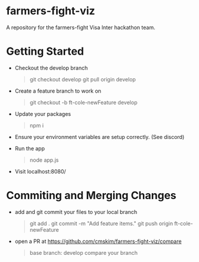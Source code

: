 # farmers-fight-viz
A repository for the farmers-fight Visa Inter hackathon team.

# Getting Started
- Checkout the develop branch
  > git checkout develop
  > git pull origin develop
  
- Create a feature branch to work on
  > git checkout -b ft-cole-newFeature develop
  
- Update your packages
  > npm i

- Ensure your environment variables are setup correctly. (See discord)

- Run the app
  > node app.js
  
- Visit localhost:8080/

# Commiting and Merging Changes
- add and git commit your files to your local branch
  > git add .
  > git commit -m "Add feature items."
  > git push origin ft-cole-newFeature
- open a PR at https://github.com/cmskim/farmers-fight-viz/compare  
  > base branch: develop
  > compare your branch
